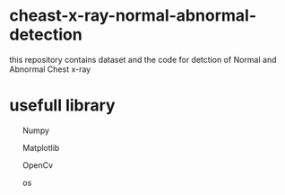 # cheast-x-ray-normal-abnormal-detection
this repository contains dataset and the code for detction of Normal and Abnormal Chest x-ray 
# usefull library
<ul> Numpy </ul>
<ul> Matplotlib </ul>
<ul> OpenCv </ul>
<ul> os </ul>
